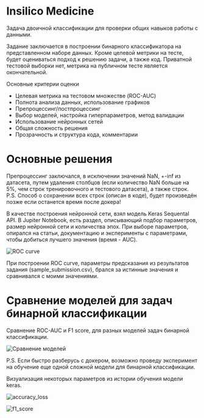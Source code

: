 # Insilico Medicine

Задача двоичной классификации для проверки общих навыков работы с данными.

Задание заключается в построении бинарного классификатора на представленном наборе данных. Кроме целевой метрики на тесте, будет оцениваться подход к решению задачи, а также код. Приватной тестовой выборки нет, метрика на публичном тесте является окончательной.

Основные критерии оценки
- Целевая метрика на тестовом множестве (ROC-AUC)
- Полнота анализа данных, использование графиков
- Препроцессинг/постпроцессинг
- Выбор моделей, настройка гиперпараметров, метод валидации
- Использование нейронных сетей
- Общая сложность решения
- Прозрачность и структура кода, комментарии

# Основные решения

Препроцессинг заключался, в исключении значений NaN, +-inf из датасета, путем удаления столбцов (если количество NaN больше на 5%, чем строк тренировочного и тестового датасета), а также строк. P.S. Способ о сохранении всех строк (описан в коде), будет произведён позже если останется время после докера!

В качестве построения нейронной сети, взял модель Keras Sequental API. В Jupiter Notebook, есть раздел, описывающий подбор параметров, размер нейронной сети и количества эпох. При выборе параметров, опирался на статьи, документацию и эксперименты с параметрами, чтобы добиться лучшего значения (время - AUC).

![ROC curve](https://github.com/VladicNaAmure/Insilico-Medicine/raw/master/images/ROC.png)

При построении ROC curve, параметры предсказания из результатов задания (sample_submission.csv), брался за истинные значения и сравнивался с моими значениями.

# Сравнение моделей для задач бинарной классификации

Сравнение ROC-AUC и F1 score, для разных моделей задач бинарной классификации.

![Сравнение моделей](https://github.com/VladicNaAmure/Insilico-Medicine/raw/master/images/models_compare.png)

P.S. Если быстро разберусь с докером, возможно проведу эксперимент на обучение еще одной сложной модели для бинарной классификации.

Визуализация некоторых параметров из истории обучения модели keras.

![accuracy_loss](https://github.com/VladicNaAmure/Insilico-Medicine/raw/master/images/accuracy_loss.png)

![f1_score](https://github.com/VladicNaAmure/Insilico-Medicine/raw/master/images/f1_score.png)
